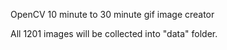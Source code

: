 
OpenCV 10 minute to 30 minute gif image creator

All 1201 images will be collected into "data" folder.

